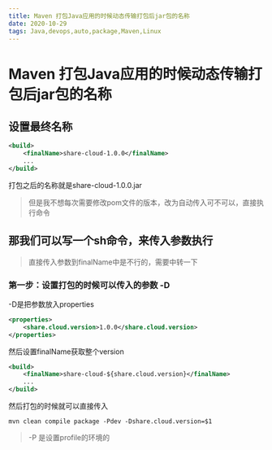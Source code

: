 ```yaml
---
title: Maven 打包Java应用的时候动态传输打包后jar包的名称
date: 2020-10-29
tags: Java,devops,auto,package,Maven,Linux
---
```


# Maven 打包Java应用的时候动态传输打包后jar包的名称

## 设置最终名称

```xml
<build>
    <finalName>share-cloud-1.0.0</finalName>
    ...
</build>
```

打包之后的名称就是share-cloud-1.0.0.jar

> 但是我不想每次需要修改pom文件的版本，改为自动传入可不可以，直接执行命令

## 那我们可以写一个sh命令，来传入参数执行

> 直接传入参数到finalName中是不行的，需要中转一下

### 第一步：设置打包的时候可以传入的参数 -D

-D是把参数放入properties

```xml
<properties>
    <share.cloud.version>1.0.0</share.cloud.version>
</properties>
```

然后设置finalName获取整个version

```xml
<build>
    <finalName>share-cloud-${share.cloud.version}</finalName>
    ...
</build>
```

然后打包的时候就可以直接传入

```
mvn clean compile package -Pdev -Dshare.cloud.version=$1
```

> -P 是设置profile的环境的